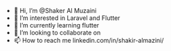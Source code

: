 - 👋 Hi, I’m @Shaker Al Muzaini
- 👀 I’m interested in Laravel and Flutter
- 🌱 I’m currently learning  flutter
- 💞️ I’m looking to collaborate on
- 📫 How to reach me linkedin.com/in/shakir-almazini/

<!---
1shaker/1shaker is a ✨ special ✨ repository because its `README.md` (this file) appears on your GitHub profile.
You can click the Preview link to take a look at your changes.
--->

